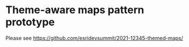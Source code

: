 # Theme-aware maps pattern prototype

Please see https://github.com/esridevsummit/2021-12345-themed-maps/
